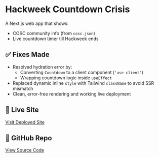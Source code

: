 # Hackweek Countdown Crisis

A Next.js web app that shows:
- COSC community info (from `cosc.json`)
- Live countdown timer till Hackweek ends

## ✅ Fixes Made

- Resolved hydration error by:
  - Converting `Countdown` to a client component (`'use client'`)
  - Wrapping countdown logic inside `useEffect`
- Replaced dynamic inline `style` with Tailwind `className` to avoid SSR mismatch
- Clean, error-free rendering and working live deployment

## 🚀 Live Site

[Visit Deployed Site](https://hackweek-countdown-crisis-xi.vercel.app)

## 🔗 GitHub Repo

[View Source Code](https://github.com/23241a6749/Hackweek-Countdown-Crisis)
